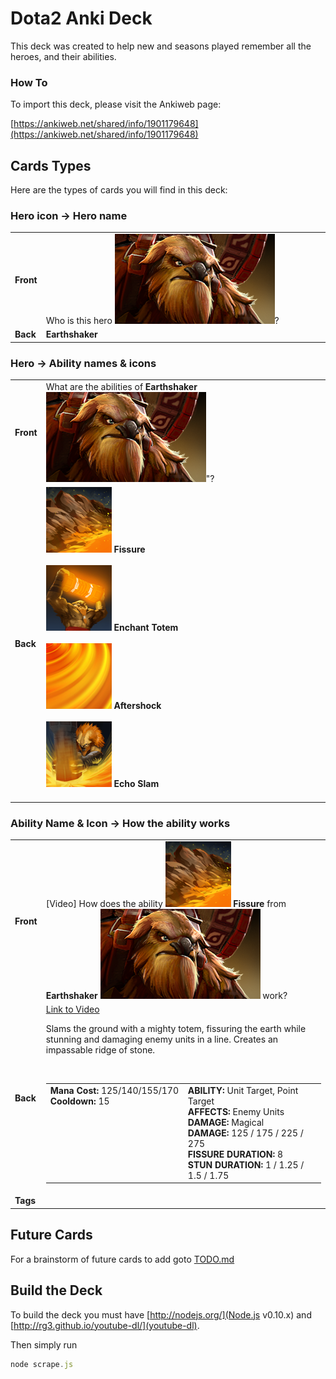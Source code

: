 # Dota2 Anki Deck

This deck was created to help new and seasons played remember all the heroes, and their abilities.

### How To

To import this deck, please visit the Ankiweb page:

[https://ankiweb.net/shared/info/1901179648](https://ankiweb.net/shared/info/1901179648)

## Cards Types

Here are the types of cards you will find in this deck:

### Hero icon &rarr; Hero name

<table class="noteprev">
<tbody><tr>
<td><b>Front</b></td>
<td width="100%%">Who is this hero <img src="example/Earthshaker.png" />?</td>
</tr>
<tr>
<td><b>Back</b></td>
<td width="100%%"><b>Earthshaker</b></td>
</tr>
</tbody></table>

### Hero &rarr; Ability names &amp; icons

<table class="noteprev">
<tbody><tr>
<td><b>Front</b></td>
<td width="100%%">What are the abilities of <b>Earthshaker <img src="example/Earthshaker.png" /></b>"?</tr>
<tr>
<td><b>Back</b></td>
<td width="100%%"><img src="example/Earthshaker_ability_1.png" /> <b>Fissure</b><br /><br /><img src="example/Earthshaker_ability_2.png" /> <b>Enchant Totem</b><br /><br /><img src="example/Earthshaker_ability_3.png" /> <b>Aftershock</b><br /><br /><img src="example/Earthshaker_ability_4.png" /> <b>Echo Slam</b><br /><br /></td>
</tr>
</tbody></table>

### Ability Name &amp; Icon &rarr; How the ability works

<table class="noteprev">
<tbody><tr>
<td><b>Front</b></td>
<td width="100%%">[Video] How does the ability <img src="example/Earthshaker_ability_1.png" /> <b>Fissure</b> from <b>Earthshaker <img src="example/Earthshaker.png" /></b> work?</tr>
<tr>
<td><b>Back</b></td>
<td width="100%%"><a href="example/vTbNwc5Tqwc.mp4">Link to Video</a><br><p>Slams the ground with a mighty totem, fissuring the earth while stunning and damaging enemy units in a line.  Creates an impassable ridge of stone.</p><br /><table><tbody><tr valign="top" align="left"><td width="50%"><b>Mana Cost:</b> 125/140/155/170<br /><b>Cooldown:</b> 15<br /></td><td><b>ABILITY:</b> Unit Target, Point Target<br /><b>AFFECTS:</b> Enemy Units<br /><b>DAMAGE:</b> Magical<br /><b>DAMAGE:</b> 125 / 175 / 225 / 275<br /><b>FISSURE DURATION:</b> 8<br /><b>STUN DURATION:</b> 1 / 1.25 / 1.5 / 1.75<br /></td></tr></tbody></table></td>
</tr>
<tr>
<td><b>Tags</b></td>
<td width="100%%"></td>
</tr>
</tbody></table>

## Future Cards

For a brainstorm of future cards to add goto [TODO.md](TODO.md)

## Build the Deck

To build the deck you must have [http://nodejs.org/](Node.js v0.10.x) and [http://rg3.github.io/youtube-dl/](youtube-dl).

Then simply run

```javascript
node scrape.js
```